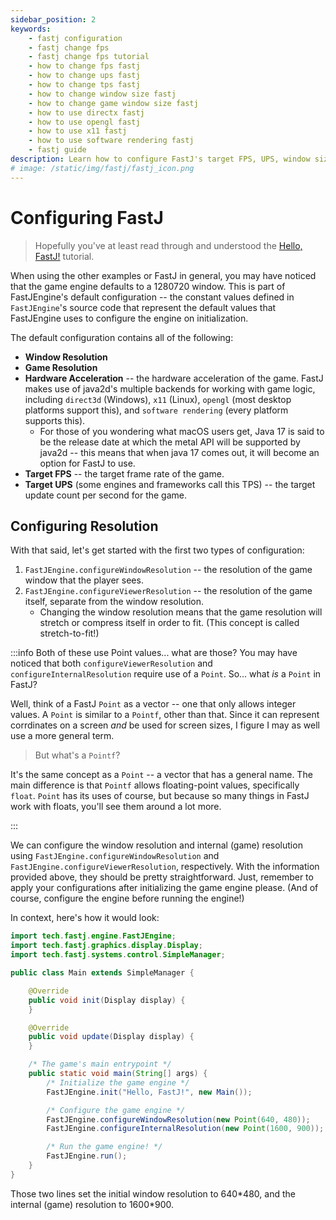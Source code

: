 ```yaml
---
sidebar_position: 2
keywords:
    - fastj configuration
    - fastj change fps
    - fastj change fps tutorial
    - how to change fps fastj
    - how to change ups fastj
    - how to change tps fastj
    - how to change window size fastj
    - how to change game window size fastj
    - how to use directx fastj
    - how to use opengl fastj
    - how to use x11 fastj
    - how to use software rendering fastj
    - fastj guide
description: Learn how to configure FastJ's target FPS, UPS, window size, and hardware acceleration.
# image: /static/img/fastj/fastj_icon.png
---
```



# Configuring FastJ
> Hopefully you've at least read through and understood the [Hello, FastJ!][Hello-FastJ-Tutorial-Link] tutorial.

When using the other examples or FastJ in general, you may have noticed that the game engine defaults to a 1280720 window. This is part of FastJEngine's default configuration -- the constant values defined in `FastJEngine`'s source code that represent the default values that FastJEngine uses to configure the engine on initialization.

The default configuration contains all of the following:
- **Window Resolution**
- **Game Resolution**
- **Hardware Acceleration** -- the hardware acceleration of the game. FastJ makes use of java2d's multiple backends for working with game logic, including `direct3d` (Windows), `x11` (Linux), `opengl` (most desktop platforms support this), and `software rendering` (every platform supports this).
    - For those of you wondering what macOS users get, Java 17 is said to be the release date at which the metal API will be supported by java2d -- this means that when java 17 comes out, it will become an option for FastJ to use.
- **Target FPS** -- the target frame rate of the game.
- **Target UPS** (some engines and frameworks call this TPS) -- the target update count per second for the game.


## Configuring Resolution
With that said, let's get started with the first two types of configuration:
1. `FastJEngine.configureWindowResolution` -- the resolution of the game window that the player sees.
2. `FastJEngine.configureViewerResolution` -- the resolution of the game itself, separate from the window resolution.
    - Changing the window resolution means that the game resolution will stretch or compress itself in order to fit. (This concept is called stretch-to-fit!)

:::info Both of these use Point values... what are those?
You may have noticed that both `configureViewerResolution` and `configureInternalResolution` require use of a `Point`. So... what _is_ a `Point` in FastJ?

Well, think of a FastJ `Point` as a vector -- one that only allows integer values. A `Point` is similar to a `Pointf`, other than that. Since it can represent corrdinates on a screen _and_ be used for screen sizes, I figure I may as well use a more general term.

> But what's a `Pointf`?

It's the same concept as a `Point` -- a vector that has a general name. The main difference is that `Pointf` allows floating-point values, specifically `float`. `Point` has its uses of course, but because so many things in FastJ work with floats, you'll see them around a lot more.

:::

We can configure the window resolution and internal (game) resolution using `FastJEngine.configureWindowResolution` and `FastJEngine.configureViewerResolution`, respectively. With the information provided above, they should be pretty straightforward. Just, remember to apply your configurations after initializing the game engine please. (And of course, configure the engine before running the engine!)

In context, here's how it would look:

```java title="Window Resolution Configuration" {20-22}
import tech.fastj.engine.FastJEngine;
import tech.fastj.graphics.display.Display;
import tech.fastj.systems.control.SimpleManager;

public class Main extends SimpleManager {

    @Override
    public void init(Display display) {
    }

    @Override
    public void update(Display display) {
    }

    /* The game's main entrypoint */
    public static void main(String[] args) {
        /* Initialize the game engine */
        FastJEngine.init("Hello, FastJ!", new Main());

        /* Configure the game engine */
        FastJEngine.configureWindowResolution(new Point(640, 480));
        FastJEngine.configureInternalResolution(new Point(1600, 900));

        /* Run the game engine! */
        FastJEngine.run();
    }
}
```

Those two lines set the initial window resolution to 640\*480, and the internal (game) resolution to 1600\*900.


[Hello-FastJ-Tutorial-Link]: /wiki/tutorials/hello-fastj "Hello, FastJ! | FastJ Tutorials"

